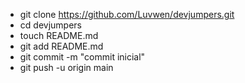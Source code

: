 - git clone https://github.com/Luvwen/devjumpers.git
- cd devjumpers
- touch README.md
- git add README.md
- git commit -m "commit inicial"
- git push -u origin main